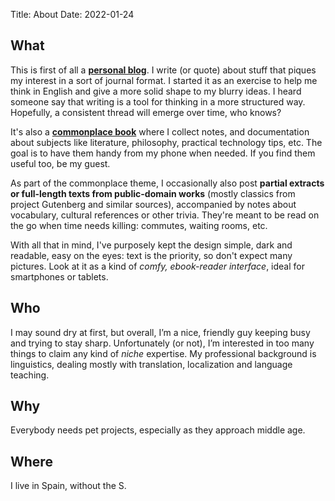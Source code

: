 Title: About
Date: 2022-01-24

## What

This is first of all a [__personal blog__](https://en.wikipedia.org/wiki/Blog#Types "...the vast majority of personal blogs attract very few readers, other than the blogger's immediate family and friends..."). I write (or quote) about stuff that piques my interest in a sort of journal format. I started it as an exercise to help me think in English and give a more solid shape to my blurry ideas. I heard someone say that writing is a tool for thinking in a more structured way. Hopefully, a consistent thread will emerge over time, who knows?

It's also a [__commonplace book__](https://en.wikipedia.org/wiki/Commonplace_book) where I collect notes, and documentation about subjects like literature, philosophy, practical technology tips, etc. The goal is to have them handy from my phone when needed. If you find them useful too, be my guest. 

As part of the commonplace theme, I occasionally also post __partial extracts or full-length texts from public-domain works__ (mostly classics from project Gutenberg and similar sources), accompanied by notes about vocabulary, cultural references or other trivia. They're meant to be read on the go when time needs killing: commutes, waiting rooms, etc.


With all that in mind, I've purposely kept the design simple, dark and readable, easy on the eyes: text is the priority, so don't expect many pictures. Look at it as a kind of *comfy, ebook-reader interface*, ideal for smartphones or tablets.


## Who

I may sound dry at first, but overall, I’m a nice, friendly guy keeping busy and trying to stay sharp. Unfortunately (or not), I’m interested in too many things to claim any kind of *niche* expertise. My professional background is linguistics, dealing mostly with translation, localization and language teaching.


## Why

Everybody needs pet projects, especially as they approach middle age.

## Where

I live in Spain, without the S.
